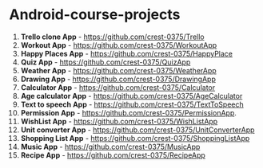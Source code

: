 # Android-course-projects

1. **Trello clone App** - https://github.com/crest-0375/Trello
2. **Workout App** - https://github.com/crest-0375/WorkoutApp
3. **Happy Places App** - https://github.com/crest-0375/HappyPlace
4. **Quiz App** - https://github.com/crest-0375/QuizApp
5. **Weather App** - https://github.com/crest-0375/WeatherApp
6. **Drawing App** - https://github.com/crest-0375/DrawingApp
7. **Calculator App** - https://github.com/crest-0375/Calculator
8. **Age calculator App** - https://github.com/crest-0375/AgeCalculator
9. **Text to speech App** - https://github.com/crest-0375/TextToSpeech
10. **Permission App** - https://github.com/crest-0375/PermissionApp.
11. **WishList App** - https://github.com/crest-0375/WishListApp
12. **Unit converter App** - https://github.com/crest-0375/UnitConverterApp
13. **Shopping List App** - https://github.com/crest-0375/ShoppingListApp
14. **Music App** - https://github.com/crest-0375/MusicApp
15. **Recipe App** - https://github.com/crest-0375/RecipeApp
